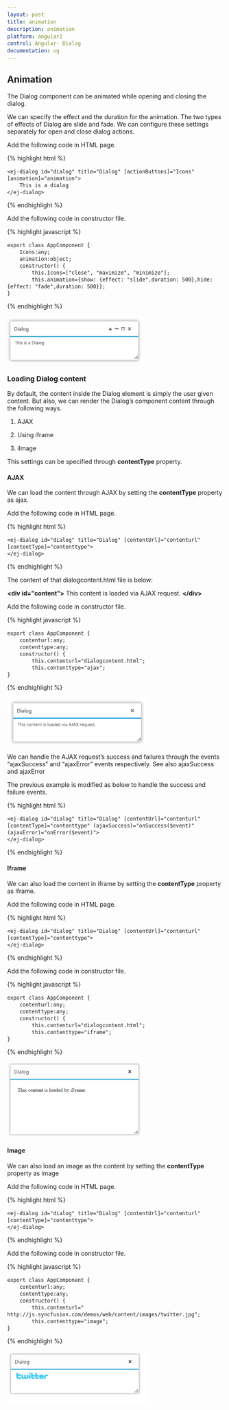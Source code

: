 ```yaml
---
layout: post
title: animation
description: animation
platform: angular2
control: Angular- Dialog
documentation: ug
---
```


## Animation

The Dialog component can be animated while opening and closing the dialog.

We can specify the effect and the duration for the animation. The two types of effects of Dialog are slide and fade. We can configure these settings separately for open and close dialog actions.

Add the following code in HTML page.

{% highlight html %}

    <ej-dialog id="dialog" title="Dialog" [actionButtons]="Icons" [animation]="animation">
        This is a dialog
    </ej-dialog>

{% endhighlight %}

Add the following code in constructor file.

{% highlight javascript %}

    export class AppComponent {
        Icons:any;
        animation:object;
        constructor() {
            this.Icons=["close", "maximize", "minimize"];
            this.animation={show: {effect: "slide",duration: 500},hide: {effect: "fade",duration: 500}};
    }

{% endhighlight %}

![Animation](animation_images\animation_img1.png)


### Loading Dialog content

By default, the content inside the Dialog element is simply the user given content. But also, we can render the Dialog’s component content through the following ways.

1. AJAX

2. Using iframe

3. iImage

This settings can be specified through **contentType** property.


#### AJAX

We can load the content through AJAX by setting the **contentType** property as ajax.

Add the following code in HTML page.

{% highlight html %}

    <ej-dialog id="dialog" title="Dialog" [contentUrl]="contenturl" [contentType]="contenttype">
    </ej-dialog>

{% endhighlight %}


The content of that dialogcontent.html file is below:

**&lt;div id="content"&gt;** This content is loaded via AJAX request. **&lt;/div&gt;**

Add the following code in constructor file.

{% highlight javascript %}

    export class AppComponent {
        contenturl:any;
        contenttype:any;
        constructor() {
            this.contenturl="dialogcontent.html";
            this.contenttype="ajax";
    }

{% endhighlight %}

![Load content](animation_images\ajax_img1.png)

We can handle the AJAX request’s success and failures through the events “ajaxSuccess” and “ajaxError” events respectively. See also ajaxSuccess and ajaxError

The previous example is modified as below to handle the success and failure events.

{% highlight html %}

    <ej-dialog id="dialog" title="Dialog" [contentUrl]="contenturl" [contentType]="contenttype" (ajaxSuccess)="onSuccess($event)" (ajaxError)="onError($event)">
    </ej-dialog>

{% endhighlight %}






#### Iframe



We can also load the content in iframe by setting the **contentType** property as iframe.


Add the following code in HTML page.

{% highlight html %}

    <ej-dialog id="dialog" title="Dialog" [contentUrl]="contenturl" [contentType]="contenttype">
    </ej-dialog>

{% endhighlight %}

Add the following code in constructor file.

{% highlight javascript %}

    export class AppComponent {
        contenturl:any;
        contenttype:any;
        constructor() {
            this.contenturl="dialogcontent.html";
            this.contenttype="iframe";
    }

{% endhighlight %}

![](animation_images\iiframe_img1.png)


#### Image 

We can also load an image as the content by setting the **contentType** property as image

Add the following code in HTML page.

{% highlight html %}

    <ej-dialog id="dialog" title="Dialog" [contentUrl]="contenturl" [contentType]="contenttype">
    </ej-dialog>

{% endhighlight %}

Add the following code in constructor file.

{% highlight javascript %}

    export class AppComponent {
        contenturl:any;
        contenttype:any;
        constructor() {
            this.contenturl=" http://js.syncfusion.com/demos/web/content/images/twitter.jpg";
            this.contenttype="image";
    }

{% endhighlight %}


![](animation_images\iimage-_img1.png)



